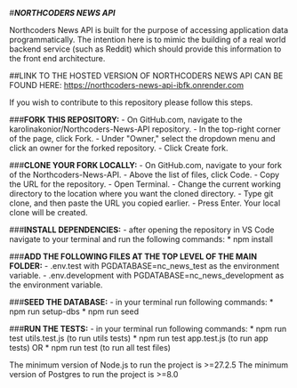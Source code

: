 #***NORTHCODERS NEWS API***

Northcoders News API is built for the purpose of accessing application data programmatically. The intention here is to mimic the building of a real world backend service (such as Reddit) which should provide this information to the front end architecture.

##LINK TO THE HOSTED VERSION OF NORTHCODERS NEWS API CAN BE FOUND HERE: https://northcoders-news-api-ibfk.onrender.com

If you wish to contribute to this repository please follow this steps.

###**FORK THIS REPOSITORY:** 
        - On GitHub.com, navigate to the karolinakonior/Northcoders-News-API repository.
        - In the top-right corner of the page, click Fork.
        - Under "Owner," select the dropdown menu and click an owner for the forked repository.
        - Click Create fork.

###**CLONE YOUR FORK LOCALLY:**
        - On GitHub.com, navigate to your fork of the Northcoders-News-API.
        - Above the list of files, click Code.
        - Copy the URL for the repository.
        - Open Terminal.
        - Change the current working directory to the location where you want the cloned directory.
        - Type git clone, and then paste the URL you copied earlier.
        - Press Enter. Your local clone will be created.

###**INSTALL DEPENDENCIES:**
        - after opening the repository in VS Code navigate to your terminal and run the following commands:
            * npm install

###**ADD THE FOLLOWING FILES AT THE TOP LEVEL OF THE MAIN FOLDER:**
        - .env.test with PGDATABASE=nc_news_test as the environment variable.
        - .env.development with PGDATABASE=nc_news_development as the environment variable.

###**SEED THE DATABASE:**
        - in your terminal run following commands:
            * npm run setup-dbs
            * npm run seed        

###**RUN THE TESTS:**
        - in your terminal run following commands:
            * npm run test utils.test.js (to run utils tests)
            * npm run test app.test.js (to run app tests)
            OR
            * npm run test (to run all test files)

The minimum version of Node.js to run the project is >=27.2.5
The minimum version of Postgres to run the project is >=8.0